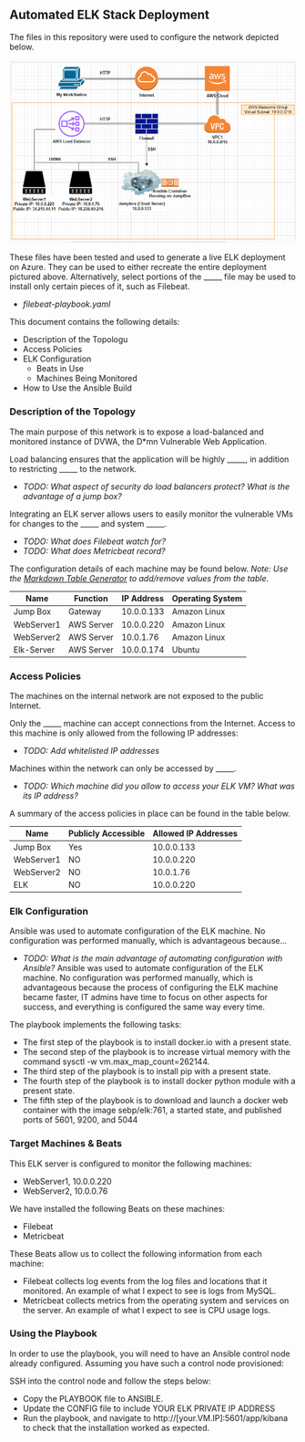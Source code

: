## Automated ELK Stack Deployment

The files in this repository were used to configure the network depicted below.

![TODO: Update the path with the name of your diagram](Diagrams/Network-Diagram.PNG)

These files have been tested and used to generate a live ELK deployment on Azure. They can be used to either recreate the entire deployment pictured above. Alternatively, select portions of the _____ file may be used to install only certain pieces of it, such as Filebeat.

  - _filebeat-playbook.yaml_

This document contains the following details:
- Description of the Topologu
- Access Policies
- ELK Configuration
  - Beats in Use
  - Machines Being Monitored
- How to Use the Ansible Build


### Description of the Topology

The main purpose of this network is to expose a load-balanced and monitored instance of DVWA, the D*mn Vulnerable Web Application.

Load balancing ensures that the application will be highly _____, in addition to restricting _____ to the network.
- _TODO: What aspect of security do load balancers protect? What is the advantage of a jump box?_

Integrating an ELK server allows users to easily monitor the vulnerable VMs for changes to the _____ and system _____.
- _TODO: What does Filebeat watch for?_
- _TODO: What does Metricbeat record?_

The configuration details of each machine may be found below.
_Note: Use the [Markdown Table Generator](http://www.tablesgenerator.com/markdown_tables) to add/remove values from the table_.

| Name      |  Function  | IP Address | Operating System |
|---------- | ---------- |------------|------------------|
| Jump Box  | Gateway    | 10.0.0.133 | Amazon Linux     |
| WebServer1| AWS Server | 10.0.0.220 | Amazon Linux     |
| WebServer2| AWS Server | 10.0.1.76  | Amazon Linux     |
| Elk-Server| AWS Server | 10.0.0.174 | Ubuntu           |

### Access Policies

The machines on the internal network are not exposed to the public Internet. 

Only the _____ machine can accept connections from the Internet. Access to this machine is only allowed from the following IP addresses:
- _TODO: Add whitelisted IP addresses_

Machines within the network can only be accessed by _____.
- _TODO: Which machine did you allow to access your ELK VM? What was its IP address?_

A summary of the access policies in place can be found in the table below.

| Name      | Publicly Accessible | Allowed IP Addresses |
|---------- |---------------------|----------------------|
| Jump Box  | Yes                 | 10.0.0.133           |
| WebServer1| NO                  | 10.0.0.220           |
| WebServer2| NO                  | 10.0.1.76            |
| ELK       | NO                  | 10.0.0.220           |
### Elk Configuration

Ansible was used to automate configuration of the ELK machine. No configuration was performed manually, which is advantageous because...
- _TODO: What is the main advantage of automating configuration with Ansible?_
Ansible was used to automate configuration of the ELK machine. No configuration was performed manually, which is advantageous because the process of configuring the ELK machine became faster, IT admins have time to focus on other aspects for success, and everything is configured the same way every time.

The playbook implements the following tasks:
- The first step of the playbook is to install docker.io with a present state.
- The second step of the playbook is to increase virtual memory with the command sysctl -w vm.max_map_count=262144.
- The third step of the playbook is to install pip with a present state.
- The fourth step of the playbook is to install docker python module with a present state.
- The fifth step of the playbook is to download and launch a docker web container with the image sebp/elk:761, a started state, and published ports of 5601, 9200, and 5044


### Target Machines & Beats
This ELK server is configured to monitor the following machines:
- WebServer1, 10.0.0.220
- WebServer2, 10.0.0.76

We have installed the following Beats on these machines:
- Filebeat
- Metricbeat

These Beats allow us to collect the following information from each machine:
- Filebeat collects log events from the log files and locations that it monitored. An example of what I expect to see is logs from MySQL.
- Metricbeat collects metrics from the operating system and services on the server. An example of what I expect to see is CPU usage logs.


### Using the Playbook
In order to use the playbook, you will need to have an Ansible control node already configured. Assuming you have such a control node provisioned: 

SSH into the control node and follow the steps below:
- Copy the PLAYBOOK file to ANSIBLE.
- Update the CONFIG file to include YOUR ELK PRIVATE IP ADDRESS
- Run the playbook, and navigate to http://[your.VM.IP]:5601/app/kibana to check that the installation worked as expected.
